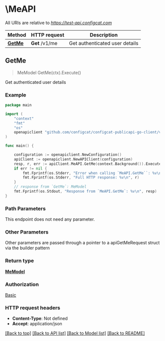 # \MeAPI

All URIs are relative to *https://test-api.configcat.com*

Method | HTTP request | Description
------------- | ------------- | -------------
[**GetMe**](MeAPI.md#GetMe) | **Get** /v1/me | Get authenticated user details



## GetMe

> MeModel GetMe(ctx).Execute()

Get authenticated user details



### Example

```go
package main

import (
	"context"
	"fmt"
	"os"
	openapiclient "github.com/configcat/configcat-publicapi-go-client/v2"
)

func main() {

	configuration := openapiclient.NewConfiguration()
	apiClient := openapiclient.NewAPIClient(configuration)
	resp, r, err := apiClient.MeAPI.GetMe(context.Background()).Execute()
	if err != nil {
		fmt.Fprintf(os.Stderr, "Error when calling `MeAPI.GetMe``: %v\n", err)
		fmt.Fprintf(os.Stderr, "Full HTTP response: %v\n", r)
	}
	// response from `GetMe`: MeModel
	fmt.Fprintf(os.Stdout, "Response from `MeAPI.GetMe`: %v\n", resp)
}
```

### Path Parameters

This endpoint does not need any parameter.

### Other Parameters

Other parameters are passed through a pointer to a apiGetMeRequest struct via the builder pattern


### Return type

[**MeModel**](MeModel.md)

### Authorization

[Basic](../README.md#Basic)

### HTTP request headers

- **Content-Type**: Not defined
- **Accept**: application/json

[[Back to top]](#) [[Back to API list]](../README.md#documentation-for-api-endpoints)
[[Back to Model list]](../README.md#documentation-for-models)
[[Back to README]](../README.md)


